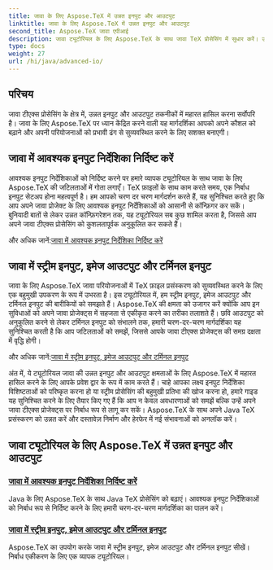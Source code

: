 ```yaml
---
title: जावा के लिए Aspose.TeX में उन्नत इनपुट और आउटपुट
linktitle: जावा के लिए Aspose.TeX में उन्नत इनपुट और आउटपुट
second_title: Aspose.TeX जावा एपीआई
description: जावा ट्यूटोरियल के लिए Aspose.TeX के साथ जावा TeX प्रोसेसिंग में सुधार करें। उन्नत जावा परियोजनाओं के लिए इनपुट निर्देशिकाओं को निर्दिष्ट करना और स्ट्रीम प्रोसेसिंग को अनुकूलित करना सीखें।
type: docs
weight: 27
url: /hi/java/advanced-io/
---
```


## परिचय

जावा टीएक्स प्रोसेसिंग के क्षेत्र में, उन्नत इनपुट और आउटपुट तकनीकों में महारत हासिल करना सर्वोपरि है। जावा के लिए Aspose.TeX पर ध्यान केंद्रित करने वाली यह मार्गदर्शिका आपको अपने कौशल को बढ़ाने और अपनी परियोजनाओं को प्रभावी ढंग से सुव्यवस्थित करने के लिए सशक्त बनाएगी।

## जावा में आवश्यक इनपुट निर्देशिका निर्दिष्ट करें

आवश्यक इनपुट निर्देशिकाओं को निर्दिष्ट करने पर हमारे व्यापक ट्यूटोरियल के साथ जावा के लिए Aspose.TeX की जटिलताओं में गोता लगाएँ। TeX फ़ाइलों के साथ काम करते समय, एक निर्बाध इनपुट सेटअप होना महत्वपूर्ण है। हम आपको चरण दर चरण मार्गदर्शन करते हैं, यह सुनिश्चित करते हुए कि आप अपने जावा प्रोजेक्ट के लिए आवश्यक इनपुट निर्देशिकाओं को आसानी से कॉन्फ़िगर कर सकें। बुनियादी बातों से लेकर उन्नत कॉन्फ़िगरेशन तक, यह ट्यूटोरियल सब कुछ शामिल करता है, जिससे आप अपने जावा टीएक्स प्रोसेसिंग को कुशलतापूर्वक अनुकूलित कर सकते हैं।

 और अधिक जानें:[जावा में आवश्यक इनपुट निर्देशिका निर्दिष्ट करें](./required-input-directory/)

## जावा में स्ट्रीम इनपुट, इमेज आउटपुट और टर्मिनल इनपुट

जावा के लिए Aspose.TeX जावा परियोजनाओं में TeX फ़ाइल प्रसंस्करण को सुव्यवस्थित करने के लिए एक बहुमुखी उपकरण के रूप में उभरता है। इस ट्यूटोरियल में, हम स्ट्रीम इनपुट, इमेज आउटपुट और टर्मिनल इनपुट की बारीकियों को समझते हैं। Aspose.TeX की क्षमता को उजागर करें क्योंकि आप इन सुविधाओं को अपने जावा प्रोजेक्ट्स में सहजता से एकीकृत करने का तरीका तलाशते हैं। छवि आउटपुट को अनुकूलित करने से लेकर टर्मिनल इनपुट को संभालने तक, हमारी चरण-दर-चरण मार्गदर्शिका यह सुनिश्चित करती है कि आप जटिलताओं को समझें, जिससे आपके जावा टीएक्स प्रोजेक्ट्स की समग्र दक्षता में वृद्धि होगी।

 और अधिक जानें:[जावा में स्ट्रीम इनपुट, इमेज आउटपुट और टर्मिनल इनपुट](./stream-input-image-output/)

अंत में, ये ट्यूटोरियल जावा की उन्नत इनपुट और आउटपुट क्षमताओं के लिए Aspose.TeX में महारत हासिल करने के लिए आपके प्रवेश द्वार के रूप में काम करते हैं। चाहे आपका लक्ष्य इनपुट निर्देशिका विशिष्टताओं को परिष्कृत करना हो या स्ट्रीम प्रोसेसिंग की बहुमुखी प्रतिभा की खोज करना हो, हमारे गाइड यह सुनिश्चित करने के लिए तैयार किए गए हैं कि आप न केवल अवधारणाओं को समझें बल्कि उन्हें अपने जावा टीएक्स प्रोजेक्ट्स पर निर्बाध रूप से लागू कर सकें। Aspose.TeX के साथ अपने Java TeX प्रसंस्करण को उन्नत करें और दस्तावेज़ निर्माण और हेरफेर में नई संभावनाओं को अनलॉक करें।
## जावा ट्यूटोरियल के लिए Aspose.TeX में उन्नत इनपुट और आउटपुट
### [जावा में आवश्यक इनपुट निर्देशिका निर्दिष्ट करें](./required-input-directory/)
Java के लिए Aspose.TeX के साथ Java TeX प्रोसेसिंग को बढ़ाएं। आवश्यक इनपुट निर्देशिकाओं को निर्बाध रूप से निर्दिष्ट करने के लिए हमारी चरण-दर-चरण मार्गदर्शिका का पालन करें।
### [जावा में स्ट्रीम इनपुट, इमेज आउटपुट और टर्मिनल इनपुट](./stream-input-image-output/)
Aspose.TeX का उपयोग करके जावा में स्ट्रीम इनपुट, इमेज आउटपुट और टर्मिनल इनपुट सीखें। निर्बाध एकीकरण के लिए एक व्यापक ट्यूटोरियल।